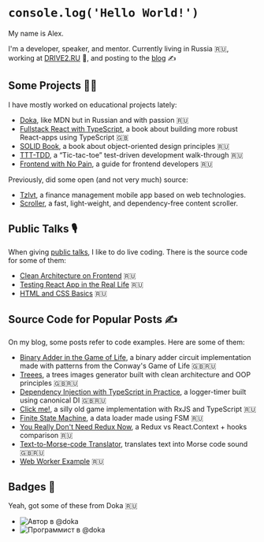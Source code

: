 # `console.log('Hello World!')`

My name is Alex. 

I'm a developer, speaker, and mentor. Currently living in Russia 🇷🇺, working at [DRIVE2.RU](https://www.drive2.ru) 🚗, and posting to the [blog](https://github.com/bespoyasov/www) ✍️

## Some Projects 🧑‍💻

I have mostly worked on educational projects lately:

- [Doka](https://github.com/doka-guide/content), like MDN but in Russian and with passion 🇷🇺
- [Fullstack React with TypeScript](https://www.newline.co/fullstack-react-with-typescript), a book about building more robust React-apps using TypeScript 🇬🇧
- [SOLID Book](https://github.com/open-tech-authors/solid), a book about object-oriented design principles 🇷🇺
- [TTT-TDD](https://github.com/bespoyasov/ttt-tdd), a “Tic-tac-toe” test-driven development walk-through 🇷🇺
- [Frontend with No Pain](https://github.com/bespoyasov/front-not-pain), a guide for frontend developers 🇷🇺

Previously, did some open (and not very much) source:

- [Tzlvt](https://fuckgrechka.ru/tzlvt/), a finance management mobile app based on web technologies.
- [Scroller](https://github.com/bespoyasov/scroller), a fast, light-weight, and dependency-free content scroller.

## Public Talks 🎙

When giving [public talks](https://bespoyasov.ru/talks/), I like to do live coding. There is the source code for some of them:

- [Clean Architecture on Frontend](https://github.com/bespoyasov/frontend-clean-architecture) 🇷🇺
- [Testing React App in the Real Life](https://github.com/bespoyasov/testing-workshop) 🇷🇺
- [HTML and CSS Basics](https://github.com/bespoyasov/traktor-html-css-workshop) 🇷🇺

## Source Code for Popular Posts ✍️

On my blog, some posts refer to code examples. Here are some of them:

- [Binary Adder in the Game of Life](https://github.com/bespoyasov/binary-full-adder-in-the-game-of-life), a binary adder circuit implementation made with patterns from the Conway's Game of Life 🇬🇧🇷🇺
- [Treees](https://github.com/bespoyasov/treees), a trees images generator built with clean architecture and OOP principles 🇬🇧🇷🇺
- [Dependency Injection with TypeScript in Practice](https://github.com/bespoyasov/di-ts-in-practice), a logger-timer built using canonical DI 🇬🇧🇷🇺
- [Click me!](https://github.com/bespoyasov/clickme), a silly old game implementation with RxJS and TypeScript 🇷🇺
- [Finite State Machine](https://github.com/bespoyasov/fsm-example), a data loader made using FSM 🇷🇺
- [You Really Don't Need Redux Now](https://github.com/bespoyasov/you-really-dont-need-redux-now), a Redux vs React.Context + hooks comparison 🇷🇺
- [Text-to-Morse-code Translator](https://github.com/bespoyasov/morse), translates text into Morse code sound 🇬🇧🇷🇺
- [Web Worker Example](https://github.com/bespoyasov/web-worker-example) 🇷🇺

## Badges 📌

Yeah, got some of these from Doka 🇷🇺

- ![Автор в @doka](https://raw.githubusercontent.com/Y-Doka/badges/main/images/badges/author.svg)
- ![Программист в @doka](https://raw.githubusercontent.com/Y-Doka/badges/main/images/badges/programmer.svg)
